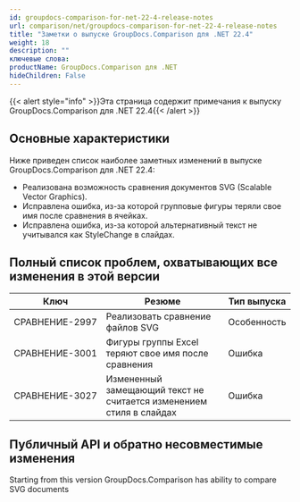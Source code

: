 ```yaml
---
id: groupdocs-comparison-for-net-22-4-release-notes
url: comparison/net/groupdocs-comparison-for-net-22-4-release-notes
title: "Заметки о выпуске GroupDocs.Comparison для .NET 22.4"
weight: 18
description: ""
ключевые слова:
productName: GroupDocs.Comparison для .NET
hideChildren: False
---
```

{{< alert style="info" >}}Эта страница содержит примечания к выпуску GroupDocs.Comparison для .NET 22.4{{< /alert >}}

## Основные характеристики

Ниже приведен список наиболее заметных изменений в выпуске GroupDocs.Comparison для .NET 22.4:

* Реализована возможность сравнения документов SVG (Scalable Vector Graphics).
* Исправлена ошибка, из-за которой групповые фигуры теряли свое имя после сравнения в ячейках.
* Исправлена ошибка, из-за которой альтернативный текст не учитывался как StyleChange в слайдах.


## Полный список проблем, охватывающих все изменения в этой версии

| Ключ | Резюме | Тип выпуска |
| --- | --- | --- |
| СРАВНЕНИЕ-2997 | Реализовать сравнение файлов SVG| Особенность |
| СРАВНЕНИЕ-3001 | Фигуры группы Excel теряют свое имя после сравнения | Ошибка |
| СРАВНЕНИЕ-3027 | Измененный замещающий текст не считается изменением стиля в слайдах | Ошибка |


## Публичный API и обратно несовместимые изменения
Starting from this version GroupDocs.Comparison has ability to compare SVG documents
